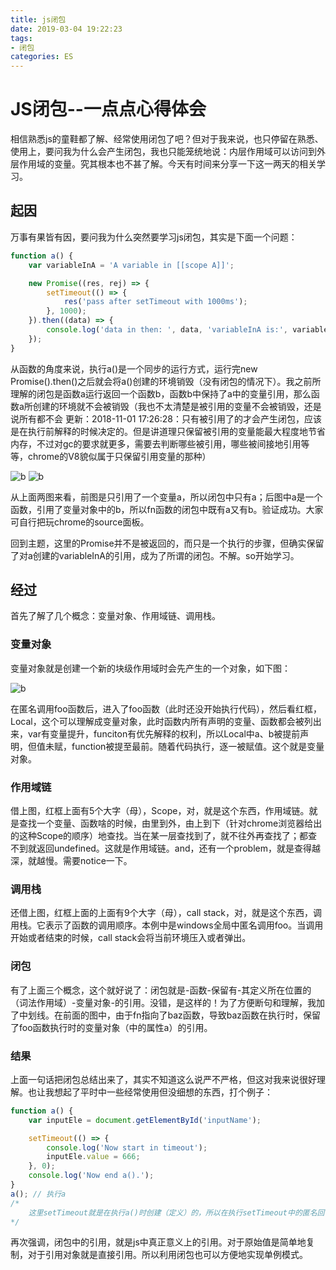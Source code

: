 ```yaml
---
title: js闭包
date: 2019-03-04 19:22:23
tags:
- 闭包
categories: ES
---
```

# JS闭包--一点点心得体会
相信熟悉js的童鞋都了解、经常使用闭包了吧？但对于我来说，也只停留在熟悉、使用上，要问我为什么会产生闭包，我也只能笼统地说：内层作用域可以访问到外层作用域的变量。究其根本也不甚了解。今天有时间来分享一下这一两天的相关学习。

## 起因
万事有果皆有因，要问我为什么突然要学习js闭包，其实是下面一个问题：

```js
function a() {
	var variableInA = 'A variable in [[scope A]]';

	new Promise((res, rej) => {
		setTimeout(() => {
			res('pass after setTimeout with 1000ms');
		}, 1000);
	}).then((data) => {
		console.log('data in then: ', data, 'variableInA is:', variableInA);
	});
}
```
从函数的角度来说，执行a()是一个同步的运行方式，运行完new Promise().then()之后就会将a()创建的环境销毁（没有闭包的情况下）。我之前所理解的闭包是函数a运行返回一个函数b，函数b中保持了a中的变量引用，那么函数a所创建的环境就不会被销毁（我也不太清楚是被引用的变量不会被销毁，还是说所有都不会 更新：2018-11-01 17:26:28：只有被引用了的才会产生闭包，应该是在执行前解释的时候决定的。但是讲道理只保留被引用的变量能最大程度地节省内存，不过对gc的要求就更多，需要去判断哪些被引用，哪些被间接地引用等等，chrome的V8貌似属于只保留引用变量的那种）

![b](/images/p1-closure1.png) ![b](/images/p1-closure2.png)

从上面两图来看，前图是只引用了一个变量a，所以闭包中只有a；后图中a是一个函数，引用了变量对象中的b，所以fn函数的闭包中既有a又有b。验证成功。大家可自行把玩chrome的source面板。

回到主题，这里的Promise并不是被返回的，而只是一个执行的步骤，但确实保留了对a创建的variableInA的引用，成为了所谓的闭包。不解。so开始学习。

## 经过
首先了解了几个概念：变量对象、作用域链、调用栈。

### 变量对象
变量对象就是创建一个新的块级作用域时会先产生的一个对象，如下图：

![b](/images/p1-closure3.png)

在匿名调用foo函数后，进入了foo函数（此时还没开始执行代码），然后看红框，Local，这个可以理解成变量对象，此时函数内所有声明的变量、函数都会被列出来，var有变量提升，funciton有优先解释的权利，所以Local中a、b被提前声明，但值未赋，function被提至最前。随着代码执行，逐一被赋值。这个就是变量对象。

### 作用域链
借上图，红框上面有5个大字（母），Scope，对，就是这个东西，作用域链。就是查找一个变量、函数啥的时候，由里到外，由上到下（针对chrome浏览器给出的这种Scope的顺序）地查找。当在某一层查找到了，就不往外再查找了；都查不到就返回undefined。这就是作用域链。and，还有一个problem，就是查得越深，就越慢。需要notice一下。

### 调用栈
还借上图，红框上面的上面有9个大字（母），call stack，对，就是这个东西，调用栈。它表示了函数的调用顺序。本例中是windows全局中匿名调用foo。当调用开始或者结束的时候，call stack会将当前环境压入或者弹出。

### 闭包
有了上面三个概念，这个就好说了：闭包就是-函数-保留有-其定义所在位置的（词法作用域）-变量对象-的引用。没错，是这样的！为了方便断句和理解，我加了中划线。在前面的图中，由于fn指向了baz函数，导致baz函数在执行时，保留了foo函数执行时的变量对象（中的属性a）的引用。

### 结果
上面一句话把闭包总结出来了，其实不知道这么说严不严格，但这对我来说很好理解。也让我想起了平时中一些经常使用但没细想的东西，打个例子：

```js
function a() {
	var inputEle = document.getElementById('inputName');

	setTimeout(() => {
		console.log('Now start in timeout');
		inputEle.value = 666;
	}, 0);
	console.log('Now end a().');
}
a(); // 执行a
/*
	这里setTimeout就是在执行a()时创建（定义）的，所以在执行setTimeout中的匿名回调函数（注意，这是个函数，所以）保留了a执行时的活动对象，其中保留了对inputEle属性的引用，这就是闭包的使用。
*/
```
再次强调，闭包中的引用，就是js中真正意义上的引用。对于原始值是简单地复制，对于引用对象就是直接引用。所以利用闭包也可以方便地实现单例模式。
